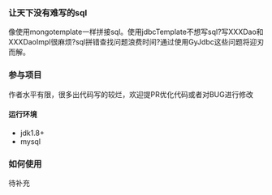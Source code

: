 ### 让天下没有难写的sql
像使用mongotemplate一样拼接sql。使用jdbcTemplate不想写sql?写XXXDao和XXXDaoImpl很麻烦?sql拼错查找问题浪费时间?通过使用GyJdbc这些问题将迎刃而解。

### 参与项目
作者水平有限，很多出代码写的较烂，欢迎提PR优化代码或者对BUG进行修改

#### 运行环境
- jdk1.8+
- mysql

### 如何使用

待补充